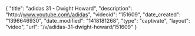 {
    "title": "adidas 31 - Dwight Howard",
    "description": "http:\/\/www.youtube.com\/adidas",
    "videoid": "151609",
    "date_created": "1396646930",
    "date_modified": "1418181268",
    "type": "captivate",
    "layout": "video",
    "url": "\/v\/adidas-31-dwight-howard\/151609"
}